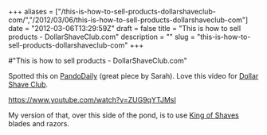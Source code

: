 +++
aliases = ["/this-is-how-to-sell-products-dollarshaveclub-com/","/2012/03/06/this-is-how-to-sell-products-dollarshaveclub-com"]
date = "2012-03-06T13:29:59Z"
draft = false
title = "This is how to sell products - DollarShaveClub.com"
description = ""
slug = "this-is-how-to-sell-products-dollarshaveclub-com"
+++

#"This is how to sell products - DollarShaveClub.com"

Spotted this on <a href="http://pandodaily.com/2012/03/06/dollar-shave-club-punches-gillette-where-it-hurts-in-the-marketing-budget/">PandoDaily</a> (great piece by Sarah). Love this video for <a href="http://www.dollarshaveclub.com/">Dollar Shave Club</a>.

https://www.youtube.com/watch?v=ZUG9qYTJMsI

My version of that, over this side of the pond, is to use <a href="http://www.shave.com/home/">King of Shaves</a> blades and razors.